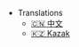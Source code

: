 - Translations
  <!-- - [:uk: English](/) --> 
  - [:cn: 中文](../zh-cn/README.md)
  - [🇰🇿 Kazak](../kz/)